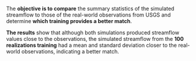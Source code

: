 The **objective is to compare** the summary statistics of the simulated streamflow to those of the real-world observations from USGS and determine **which training provides a better match**.  

**The results** show that although both simulations produced streamflow values close to the observations, the simulated streamflow from the **100 realizations training** had a mean and standard deviation closer to the real-world observations, indicating a better match.
